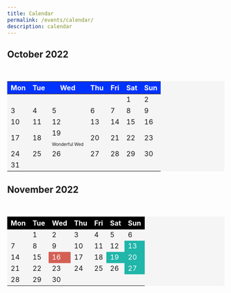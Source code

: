 ```yaml
---
title: Calendar
permalink: /events/calendar/
description: calendar
---
```

<h2>October 2022</h2>
<br>
<table bgcolor="whitesmoke" align="center" cellspacing="21" cellpadding="21">
		<thead>
				<tr>
						<th style="color: white; background: #0033FF;">
								Mon</th>
						<th style="color: white; background: #0033FF;">
								Tue</th>
						<th style="color: white; background: #0033FF;">
								Wed</th>
						<th style="color: white; background: #0033FF;">
								Thu</th>
						<th style="color: white; background: #0033FF;">
								Fri</th>
						<th style="color: white; background: #0033FF;">
								Sat</th>
						<th style="color: white; background: #0033FF;">
								Sun</th>
				</tr>
		</thead>
		<tbody>
				<tr>
						<td></td>
						<td></td>
						<td></td>
						<td></td>
						<td></td>
						<td>1</td>
						<td>2</td>
				</tr>
				<tr></tr>
				<tr>
						<td>3</td>
						<td>4</td>
						<td>5</td>
						<td>6</td>
						<td>7</td>
						<td>8</td>
						<td>9</td>
				</tr>
				<tr>
						<td>10</td>
						<td>11</td>
						<td>12</td>
						<td>13</td>
						<td>14</td>
						<td>15</td>
						<td>16</td>
				</tr>
				<tr>
						<td>17</td>
						<td>18</td>
					<td>19<p style="font-size:10px; margin-bottom:0">Wonderful Wed</p></td>
						<td>20</td>
						<td>21</td>
						<td>22</td>
						<td>23</td>
				</tr>
				<tr>
						<td>24</td>
						<td>25</td>
						<td>26</td>
						<td>27</td>
						<td>28</td>
						<td>29</td>
						<td>30</td>
				</tr>
				<tr>
						<td>31</td>
						<td></td>
						<td></td>
						<td></td>
						<td></td>
						<td></td>
						<td></td>
				</tr>
		</tbody>
</table>

<h2>November 2022</h2>
<br>
  
<table bgcolor="whitesmoke" align="center">
		<thead>
				<tr>
						<th style="color: white; background: #000000;">
								Mon</th>
						<th style="color: white; background: #000000;">
								Tue</th>
						<th style="color: white; background: #000000;">
								Wed</th>
						<th style="color: white; background: #000000;">
								Thu</th>
						<th style="color: white; background: #000000;">
								Fri</th>
						<th style="color: white; background: #000000;">
								Sat</th>
						<th style="color: white; background: #000000;">
								Sun</th>
				</tr>
		</thead>
		<tbody>
				<tr>
						<td></td>
						<td>1</td>
						<td>2</td>
						<td>3</td>
						<td>4</td>
						<td>5</td>
						<td>6</td>
				</tr>
				<tr></tr>
				<tr>
						<td>7</td>
						<td>8</td>
						<td>9</td>
						<td>10</td>
						<td>11</td>
						<td>12</td>
						<td style="color: white; background: #20B6AA">13</td>
				</tr>
				<tr>
						<td>14</td>
						<td>15</td>
						<td style="color: white; background: #D46055;">16</td>
						<td>17</td>
						<td>18</td>
						<td style="color: white; background: #20B6AA">19</td>
						<td style="color: white; background: #20B6AA">20</td>
				</tr>
				<tr>
						<td>21</td>
						<td>22</td>
						<td>23</td>
						<td>24</td>
						<td>25</td>
						<td>26</td>
						<td style="color: white; background: #20B6AA">27</td>
				</tr>
				<tr>
						<td>28</td>
						<td>29</td>
						<td>30</td>
						<td></td>
						<td></td>
						<td></td>
						<td></td>
				</tr>
		</tbody>
</table>

